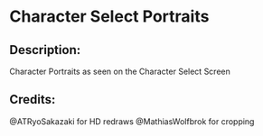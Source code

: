 # Character Select Portraits

## Description: 

Character Portraits as seen on the Character Select Screen

## Credits: 

@ATRyoSakazaki for HD redraws
@MathiasWolfbrok for cropping

